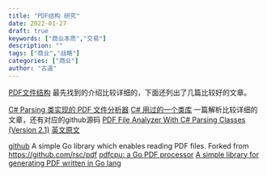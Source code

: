 ```yaml
---
title: "PDF结构 研究"
date: 2022-01-27
draft: true
keywords: ["商业本质","交易"]
description: ""
tags: ["商业","战略"]
categories: ["商业"]
author: "古道" 
---
```

[PDF文件结构](https://lazymind.me/2017/10/pdf-structure/)
最先找到的介绍比较详细的，下面还列出了几篇比较好的文章。


[C# Parsing 类实现的 PDF 文件分析器](https://www.oschina.net/translate/pdf-file-analyzer-with-csharp-parsing-classes-vers)
[C# 用过的一个类库](https://www.codeproject.com/Articles/570682/PDF-File-Writer-Csharp-Class-Library-Version-1-27)
一篇解析比较详细的文章，还有对应的github源码
[PDF File Analyzer With C# Parsing Classes (Version 2.1)](https://github.com/Uzi-Granot/PdfFileAnaylyzer)
[英文原文](https://www.codeproject.com/Articles/450254/PDF-File-Analyzer-With-Csharp-Parsing-Classes-Vers)

[github](https://github.com/ledongthuc/pdf)
A simple Go library which enables reading PDF files. Forked from https://github.com/rsc/pdf
[pdfcpu: a Go PDF processor](https://github.com/pdfcpu/pdfcpu)
[A simple library for generating PDF written in Go lang](https://github.com/signintech/gopdf)
